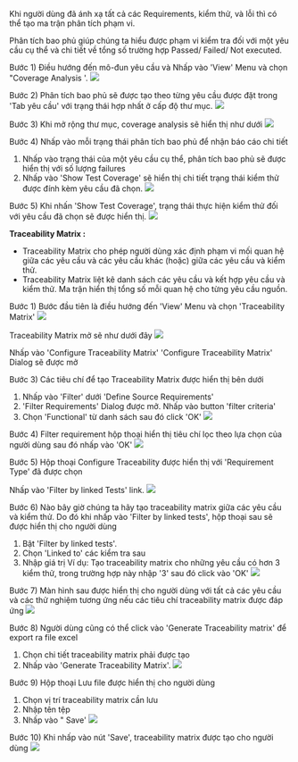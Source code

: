Khi người dùng đã ánh xạ tất cả các Requirements, kiểm thử, và lỗi thì có thể tạo ma trận phân tích phạm vi.

Phân tích bao phủ giúp chúng ta hiểu được phạm vi kiểm tra đối với một yêu cầu cụ thể và chi tiết về tổng số trường hợp Passed/ Failed/ Not executed.

Bước 1) Điều hướng đến mô-đun yêu cầu và Nhấp vào 'View' Menu và chọn "Coverage Analysis '.
![](https://images.viblo.asia/a4888b5b-2d57-477e-9d81-68104f968eac.PNG)

Bước 2) Phân tích bao phủ sẽ được tạo theo từng yêu cầu được đặt trong 'Tab yêu cầu' với trạng thái hợp nhất ở cấp độ thư mục.
![](https://images.viblo.asia/fb285261-b93a-4ae0-ab4b-b3241fb53b24.PNG)

Bước 3) Khi mở rộng thư mục, coverage analysis sẽ hiển thị như dưới
![](https://images.viblo.asia/6324624f-9cea-4df8-96e6-d717fd49ed40.PNG)

Bước 4) Nhấp vào mỗi trạng thái phân tích bao phủ để nhận báo cáo chi tiết

1. Nhấp vào trạng thái của một yêu cầu cụ thể, phân tích bao phủ sẽ được hiển thị với số lượng failures
2. Nhấp vào 'Show Test Coverage' sẽ hiển thị chi tiết trạng thái kiểm thử được đính kèm yêu cầu đã chọn.
![](https://images.viblo.asia/2d470d7d-ebc1-4dbf-8fc5-817d3d20d246.PNG)

Bước 5)  Khi nhấn 'Show Test Coverage', trạng thái thực hiện kiểm thử đối với yêu cầu đã chọn sẽ được hiển thị.
![](https://images.viblo.asia/eca574d4-0f28-48db-905d-1704836e5af7.PNG)

**Traceability Matrix :**

* Traceability Matrix  cho phép người dùng xác định phạm vi mối quan hệ giữa các yêu cầu và các yêu cầu khác (hoặc) giữa các yêu cầu và kiểm thử.
* Traceability Matrix  liệt kê danh sách các yêu cầu và kết hợp yêu cầu và kiểm thử. Ma trận hiển thị tổng số mỗi quan hệ cho từng yêu cầu nguồn.

Bước 1) Bước đầu tiên là điều hướng đến 'View' Menu và chọn 'Traceability Matrix'
![](https://images.viblo.asia/c3e6e1c8-48ff-4f58-8879-970f88bd204b.PNG)

Traceability Matrix mở sẽ như dưới đây
![](https://images.viblo.asia/73bdac47-7db2-48f1-81ef-4df873c6300c.PNG)

Nhấp vào 'Configure Traceability Matrix'
'Configure Traceability Matrix' Dialog sẽ được mở

Bước 3) Các tiêu chí để tạo Traceability Matrix được hiển thị bên dưới

1. Nhấp vào 'Filter' dưới 'Define Source Requirements'
2. 'Filter Requirements' Dialog được mở. Nhấp vào button 'filter criteria'
3. Chọn  'Functional' từ danh sách sau đó click 'OK'
![](https://images.viblo.asia/217f0f3c-cbbb-47aa-87d8-d7c72b360179.PNG)

Bước 4) Filter requirement hộp thoại hiển thị tiêu chí lọc theo lựa chọn của người dùng sau đó nhấp vào 'OK'
![](https://images.viblo.asia/d6171adb-c3f8-48b7-b6d5-c1d4246b742f.PNG)

Bước 5) Hộp thoại Configure Traceability được hiển thị với 'Requirement Type' đã được chọn

Nhấp vào  'Filter by linked Tests' link.
![](https://images.viblo.asia/11893497-13e5-44e2-a473-de47a9ac598a.PNG)

Bước 6) Nào bây giờ chúng ta hãy tạo traceability matrix giữa các yêu cầu và kiểm thử. Do đó khi nhấp vào 'Filter by linked tests', hộp thoại sau sẽ được hiển thị cho người dùng

1. Bật 'Filter by linked tests'.
2. Chọn 'Linked to' các kiểm tra sau
3. Nhập giá trị
Ví dụ: Tạo traceability matrix cho những yêu cầu có hơn 3 kiểm thử, trong trường hợp này nhập '3' sau đó click vào 'OK'
![](https://images.viblo.asia/e6af2013-8cc3-40a4-8fea-c755b5469e0e.PNG)

Bước 7) Màn hình sau được hiển thị cho người dùng với tất cả các yêu cầu và các thử nghiệm tương ứng nếu các tiêu chí traceability matrix được đáp ứng
![](https://images.viblo.asia/cbab532a-ded6-4dff-b10c-d529e8a4177f.PNG)

Bước 8) Người dùng cũng có thể click vào 'Generate Traceability matrix' để export ra file excel
1. Chọn chi tiết traceability matrix  phải được tạo
2. Nhấp vào 'Generate Traceability Matrix'.
![](https://images.viblo.asia/2c25d185-97a6-410e-aa5f-da1534853dd4.PNG)

Bước 9) Hộp thoại Lưu file được hiển thị cho người dùng
1. Chọn vị trí traceability matrix cần lưu
2. Nhập tên tệp
3. Nhấp vào " Save'
![](https://images.viblo.asia/8e2df0b7-026b-40a3-9771-57f43cd11380.PNG)

Bước 10) Khi nhấp vào nút 'Save', traceability matrix được tạo cho người dùng
![](https://images.viblo.asia/e06bd19d-c057-4079-8b77-6ff4db177250.PNG)
